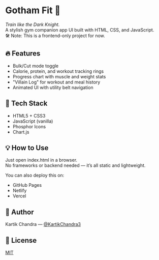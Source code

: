 # Gotham Fit 🦇

*Train like the Dark Knight.*  
A stylish gym companion app UI built with HTML, CSS, and JavaScript.  
🛠 Note: This is a frontend-only project for now.

## 🔥 Features
- Bulk/Cut mode toggle
- Calorie, protein, and workout tracking rings
- Progress chart with muscle and weight stats
- "Villain Log" for workout and meal history
- Animated UI with utility belt navigation

## 🧩 Tech Stack
- HTML5 + CSS3
- JavaScript (vanilla)
- Phosphor Icons
- Chart.js

## 💡 How to Use
Just open index.html in a browser.  
No frameworks or backend needed — it’s all static and lightweight.

You can also deploy this on:
- GitHub Pages
- Netlify
- Vercel

## 👤 Author
Kartik Chandra — [@KartikChandra3](https://github.com/KartikChandra3)

## 🪪 License
[MIT](LICENSE)
